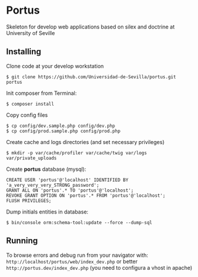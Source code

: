 Portus
======
Skeleton for develop web applications based on silex and doctrine at University of Seville

Installing
----------

Clone code at your develop workstation
```
$ git clone https://github.com/Universidad-de-Sevilla/portus.git portus
```

Init composer from Terminal: 
```
$ composer install
```

Copy config files
```
$ cp config/dev.sample.php config/dev.php
$ cp config/prod.sample.php config/prod.php
```

Create cache and logs directories (and set necessary privileges)
```
$ mkdir -p var/cache/profiler var/cache/twig var/logs var/private_uploads
```
 
Create **portus** database (mysql):

```
CREATE USER 'portus'@'localhost' IDENTIFIED BY 'a_very_very_very_STRONG_password';
GRANT ALL ON 'portus'.* TO 'portus'@'localhost';
REVOKE GRANT OPTION ON 'portus'.* FROM 'portus'@'localhost';
FLUSH PRIVILEGES;
```

Dump initials entities in database:
```
$ bin/console orm:schema-tool:update --force --dump-sql
```



Running
-------

To browse errors and debug run from your navigator with:
`http://localhost/portus/web/index_dev.php` or better `http://portus.dev/index_dev.php` 
(you need to configura a vhost in apache)



